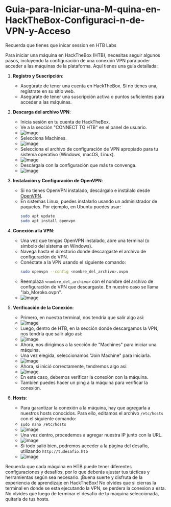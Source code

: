 # Guia-para-Iniciar-una-M-quina-en-HackTheBox-Configuraci-n-de-VPN-y-Acceso

Recuerda que tienes que inicar session en HTB Labs

Para iniciar una máquina en HackTheBox (HTB), necesitas seguir algunos pasos, incluyendo la configuración de una conexión VPN para poder acceder a las máquinas de la plataforma. Aquí tienes una guía detallada:

1. **Registro y Suscripción**:
   - Asegúrate de tener una cuenta en HackTheBox. Si no tienes una, regístrate en su sitio web.
   - Asegúrate de tener una suscripción activa o puntos suficientes para acceder a las máquinas.

2. **Descarga del archivo VPN**:
   - Inicia sesión en tu cuenta de HackTheBox.
   - Ve a la sección "CONNECT TO HTB" en el panel de usuario.
   - ![image](https://github.com/JESUSLUG/Gu-a-para-Iniciar-una-M-quina-en-HackTheBox-Configuraci-n-de-VPN-y-Acceso/assets/116361712/ce68c9b8-2597-4de9-aa95-fe902336e01c)
   - Selecciona Machines.
   - ![image](https://github.com/JESUSLUG/Gu-a-para-Iniciar-una-M-quina-en-HackTheBox-Configuraci-n-de-VPN-y-Acceso/assets/116361712/e219ed73-201f-443f-91c5-0f2cf6c9b1f0)
   - Selecciona el archivo de configuración de VPN apropiado para tu sistema operativo (Windows, macOS, Linux).
   - ![image](https://github.com/JESUSLUG/Gu-a-para-Iniciar-una-M-quina-en-HackTheBox-Configuraci-n-de-VPN-y-Acceso/assets/116361712/91bc1774-ce85-497d-9faf-20e37518035c)
   - Descárgala con la configuración que más te convenga.
   - ![image](https://github.com/JESUSLUG/Gu-a-para-Iniciar-una-M-quina-en-HackTheBox-Configuraci-n-de-VPN-y-Acceso/assets/116361712/5880323f-bd76-4a8b-afeb-f05d329686c9)



3. **Instalación y Configuración de OpenVPN**:
   - Si no tienes OpenVPN instalado, descárgalo e instálalo desde [OpenVPN](https://openvpn.net/community-downloads/).
   - En sistemas Linux, puedes instalarlo usando un administrador de paquetes. Por ejemplo, en Ubuntu puedes usar:
     ```sh
     sudo apt update
     sudo apt install openvpn
     ```

4. **Conexión a la VPN**:
   - Una vez que tengas OpenVPN instalado, abre una terminal (o símbolo del sistema en Windows).
   - Navega hasta el directorio donde descargaste el archivo de configuración de VPN.
   - Conéctate a la VPN usando el siguiente comando:
     ```sh
     sudo openvpn --config <nombre_del_archivo>.ovpn
     ```
   - Reemplaza `<nombre_del_archivo>` con el nombre del archivo de configuración de VPN que descargaste.
     En nuestro caso se llama "lab_Moroko.ovpn".
   - ![image](https://github.com/JESUSLUG/Gu-a-para-Iniciar-una-M-quina-en-HackTheBox-Configuraci-n-de-VPN-y-Acceso/assets/116361712/bd36b5c1-406d-434c-b7b6-da13bc662fd5)



5. **Verificación de la Conexión**:
   - Primero, en nuestra terminal, nos tendría que salir algo así:
   - ![image](https://github.com/JESUSLUG/Gu-a-para-Iniciar-una-M-quina-en-HackTheBox-Configuraci-n-de-VPN-y-Acceso/assets/116361712/dfa2b4b6-5787-461e-8012-3ceb05371d95)
   - Luego, dentro de HTB, en la sección donde descargamos la VPN, nos tendría que salir algo así:
   - ![image](https://github.com/JESUSLUG/Gu-a-para-Iniciar-una-M-quina-en-HackTheBox-Configuraci-n-de-VPN-y-Acceso/assets/116361712/3c071655-c4a0-47af-b24d-76ed5591da70)
   - Ahora, nos dirigimos a la sección de "Machines" para iniciar una máquina.
   - Una vez elegida, seleccionamos "Join Machine" para iniciarla.
   - ![image](https://github.com/JESUSLUG/Gu-a-para-Iniciar-una-M-quina-en-HackTheBox-Configuraci-n-de-VPN-y-Acceso/assets/116361712/f547da88-1a47-44b4-8e11-0977e97cf2c3)
   - Ahora, si inició correctamente, tendremos algo así:
   - ![image](https://github.com/JESUSLUG/Gu-a-para-Iniciar-una-M-quina-en-HackTheBox-Configuraci-n-de-VPN-y-Acceso/assets/116361712/2bf12996-9266-43bb-a57f-7b81bb5dfc64)
   - En este caso, debemos verificar la conexión con la máquina.
   - También puedes hacer un ping a la máquina para verificar la conexión.

6. **Hosts**:
   - Para garantizar la conexión a la máquina, hay que agregarla a nuestros hosts conocidos. Para ello, editamos el archivo `/etc/hosts` con el siguiente comando:
   - `sudo nano /etc/hosts`
   - ![image](https://github.com/JESUSLUG/Gu-a-para-Iniciar-una-M-quina-en-HackTheBox-Configuraci-n-de-VPN-y-Acceso/assets/116361712/7a4e8b36-ff21-4114-ae25-f4cd0a5a14bf)
   - Una vez dentro, procedemos a agregar nuestra IP junto con la URL.
   - ![image](https://github.com/JESUSLUG/Gu-a-para-Iniciar-una-M-quina-en-HackTheBox-Configuraci-n-de-VPN-y-Acceso/assets/116361712/b104f806-cd88-4e25-9707-e3c777b5ed5a)
   - Si todo salió bien, podremos acceder a la página del desafío, utilizando `http://tudesafio.htb`
   - ![image](https://github.com/JESUSLUG/Gu-a-para-Iniciar-una-M-quina-en-HackTheBox-Configuraci-n-de-VPN-y-Acceso/assets/116361712/8fcbc2ec-2fbf-4db1-85be-b8cbd19d9953)





Recuerda que cada máquina en HTB puede tener diferentes configuraciones y desafíos, por lo que deberás ajustar tus tácticas y herramientas según sea necesario. ¡Buena suerte y disfruta de la experiencia de aprendizaje en HackTheBox!
No olvides que si cierras la terminal en donde se esta ejecutando la VPN, se perdera la conexion a esta. 
No olvides que luego de terminar el desafio de tu maquina seleccionada, quitarla de tus hosts. 
